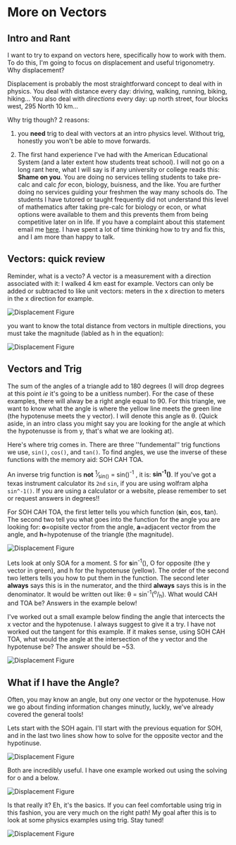 # More on Vectors

## Intro and Rant

I want to try to expand on vectors here, specifically how to work with them. To do this, I'm going to focus on displacement and useful trigonometry. Why displacement? 

Displacement is probably the most straightforward concept to deal with in physics. You deal with distance every day: driving, walking, running, biking, hiking... You also deal with *directions* every day: up north street, four blocks west, 295 North 10 km...

Why trig though? 2 reasons:

1) you **need** trig to deal with vectors at an intro physics level. Without trig, honestly you won't be able to move forwards.

 2) The first hand experience I've had with the American Educational System (and a later extent how students treat school). I will not go on a long rant here, what I will say is if any university or college reads this: **Shame on you**. You are doing no services telling students to take pre-calc and calc *for* econ, biology, buisness, and the like. You are further doing no services guiding your freshmen the way many schools do. The students I have tutored or taught frequently did not understand this level of mathematics after taking pre-calc for biology or econ, or what options were available to them and this prevents them from being competitive later on in life. If you have a complaint about this statement email me <a href="l.m.sharp215@gmail.com">here</a>. I have spent a lot of time thinking how to try and fix this, and I am more than happy to talk.

## Vectors: quick review

Reminder, what is a vecto? A vector is a measurement with a direction associated with it: I walked 4 km east for example. Vectors can only be added or subtracted to like unit vectors: meters in the x direction to meters in the x direction for example.



![Displacement Figure](https://github.com/lms464/lms464.github.io/blob/master/_images/Vectors2/Vectors2.001.2.png?raw=trueIf)

 you want to know the total distance from vectors in multiple directions, you must take the magnitude (labled as h in the equation):

![Displacement Figure](https://github.com/lms464/lms464.github.io/blob/master/_images/Vectors2/Vectors2.001.3.png?raw=trueIf)



## Vectors and Trig

The sum of the angles of a triangle add to 180 degrees (I will drop degrees at this point *ie* it's going to be a unitless number). For the case of these examples, there will alway be a right angle equal to 90. For this triangle, we want to know what the angle is where the yellow line meets the green line (the hypotenuse meets the y vector). I will denote this angle as θ. (Quick aside, in an intro class you might say you are looking for the angle at which the hypotenusse is from y, that's what we are looking at).



Here's where trig comes in. There are three ''fundemental'' trig functions we use, ``sin()``, ``cos()``, and ``tan()``. To find angles, we use the inverse of these functions with the memory aid: SOH CAH TOA.  



An inverse trig function is **not** <sup>1</sup>&frasl;<sub>sin()</sub> = sin()<sup>-1</sup> , it is: **sin<sup>-1</sup>()**. If you've got a texas instrument calculator its ```2nd``` ```sin```, if you are using wolfram alpha ``sin^-1()``. If you are using a calculator or a website, please remember to set or request answers in degrees!!



For SOH CAH TOA, the first letter tells you which function (**s**in, **c**os, **t**an). The second two tell you what goes into the function for the angle you are looking for: **o**=opisite vector from the angle, **a**=adjacent vector from the angle, and **h**=hypotenuse of the triangle (the magnitude). 

![Displacement Figure](https://github.com/lms464/lms464.github.io/blob/master/_images/Vectors2/Vectors2.005.001.png?raw=trueIf)

Lets look at only SOA for a moment. S for **s**in<sup>-1</sup>(), O for opposite (the y vector in green), and h for the hypotenuse (yellow). The order of the second two letters tells you how to put them in the function. The second leter **always** says this is in the numerator, and the third **always** says this is in the denominator. It would be written out like: θ = sin<sup>-1</sup>(<sup>o</sup>/<sub>h</sub>). What would CAH and TOA be? Answers in the example below!



I've worked out a small example below finding the angle that intercects the x vector and the hypotenuse. I always suggest to give it a try. I have not worked out the tangent for this example. If it makes sense, using SOH CAH TOA, what would the angle at the intersection of the y vector and the hypotenuse be? The answer should be ~53.

![Displacement Figure](https://github.com/lms464/lms464.github.io/blob/master/_images/Vectors2/Vectors2.002.png?raw=trueIf)

## What if I have the Angle?

Often, you may know an angle, but ony *one*  vector or the hypotenuse. How we go about finding information changes minutly, luckly, we've already covered the general tools!

Lets start with the SOH again. I'll start with the previous equation for SOH, and in the last two lines show how to solve for the opposite vector and the hypotinuse. 

![Displacement Figure](https://github.com/lms464/lms464.github.io/blob/master/_images/Vectors2/Trig_Math_example.png?raw=trueIf)



Both are incredibly useful. I have one example worked out using the solving for o and a below. 

![Displacement Figure](https://github.com/lms464/lms464.github.io/blob/master/_images/Vectors2/Vectors2.003.png?raw=trueIf)

Is that really it? Eh, it's the basics. If you can feel comfortable using trig in this fashion, you are very much on the right path! My goal after this is to look at some physics examples using trig. Stay tuned!



![Displacement Figure](https://github.com/lms464/lms464.github.io/blob/master/_images/Vectors2/Vectors2.004.png?raw=trueIf)

